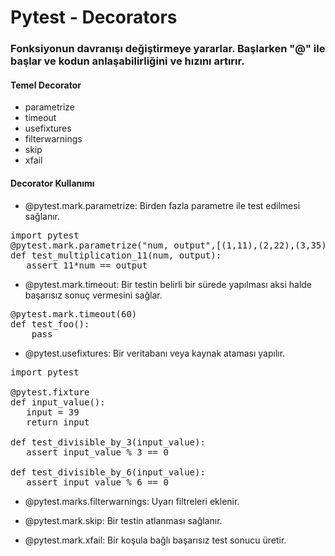 # Pytest - Decorators
### Fonksiyonun davranışı değiştirmeye yararlar. Başlarken "@" ile başlar ve kodun anlaşabilirliğini ve hızını artırır.
#### Temel Decorator
- parametrize
- timeout
- usefixtures
- filterwarnings
- skip
- xfail

#### Decorator Kullanımı
- @pytest.mark.parametrize: Birden fazla parametre ile test edilmesi sağlanır.
<pre>
import pytest
@pytest.mark.parametrize("num, output",[(1,11),(2,22),(3,35),(4,44)])
def test_multiplication_11(num, output):
   assert 11*num == output
</pre>

- @pytest.mark.timeout: Bir testin belirli bir sürede yapılması aksi halde başarısız sonuç vermesini sağlar.
<pre>
@pytest.mark.timeout(60)
def test_foo():
    pass
</pre>

- @pytest.usefixtures: Bir veritabanı veya kaynak ataması yapılır.
<pre>
import pytest

@pytest.fixture
def input_value():
   input = 39
   return input

def test_divisible_by_3(input_value):
   assert input_value % 3 == 0

def test_divisible_by_6(input_value):
   assert input_value % 6 == 0
</pre>

- @pytest.marks.filterwarnings: Uyarı filtreleri eklenir.

- @pytest.mark.skip: Bir testin atlanması sağlanır.

- @pytest.mark.xfail: Bir koşula bağlı başarısız test sonucu üretir.
